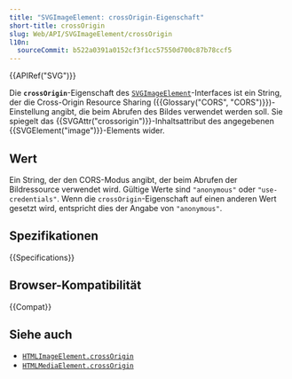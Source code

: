 ```yaml
---
title: "SVGImageElement: crossOrigin-Eigenschaft"
short-title: crossOrigin
slug: Web/API/SVGImageElement/crossOrigin
l10n:
  sourceCommit: b522a0391a0152cf3f1cc57550d700c87b78ccf5
---
```


{{APIRef("SVG")}}

Die **`crossOrigin`**-Eigenschaft des [`SVGImageElement`](/de/docs/Web/API/SVGImageElement)-Interfaces ist ein String, der die Cross-Origin Resource Sharing ({{Glossary("CORS", "CORS")}})-Einstellung angibt, die beim Abrufen des Bildes verwendet werden soll. Sie spiegelt das {{SVGAttr("crossorigin")}}-Inhaltsattribut des angegebenen {{SVGElement("image")}}-Elements wider.

## Wert

Ein String, der den CORS-Modus angibt, der beim Abrufen der Bildressource verwendet wird. Gültige Werte sind `"anonymous"` oder `"use-credentials"`. Wenn die `crossOrigin`-Eigenschaft auf einen anderen Wert gesetzt wird, entspricht dies der Angabe von `"anonymous"`.

## Spezifikationen

{{Specifications}}

## Browser-Kompatibilität

{{Compat}}

## Siehe auch

- [`HTMLImageElement.crossOrigin`](/de/docs/Web/API/HTMLImageElement/crossOrigin)
- [`HTMLMediaElement.crossOrigin`](/de/docs/Web/API/HTMLMediaElement/crossOrigin)
